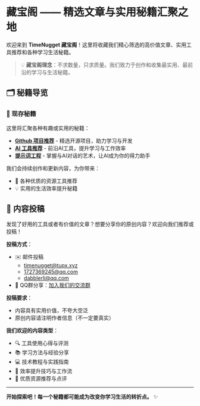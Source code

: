 # 藏宝阁 —— 精选文章与实用秘籍汇聚之地

欢迎来到 **TimeNugget 藏宝阁**！这里将收藏我们精心筛选的高价值文章、实用工具推荐和各种学习生活秘籍。

> 💡 **藏宝阁理念**：不求数量，只求质量。我们致力于创作和收集最实用、最前沿的学习与生活秘籍。

## 🗂️ 秘籍导览

### 🔧 现存秘籍

这里将汇聚各种有趣或实用的秘籍：

- **[Github 项目推荐](github-recommendations)** - 精选开源项目，助力学习与开发
- **[AI 工具推荐](ai-tools)** - 前沿AI工具，提升学习与工作效率  
- **[提示词工程](prompt-engineering)** - 掌握与AI对话的艺术，让AI成为你的得力助手

我们会持续创作和更新内容，为你带来：

- 🌟 各种优质的资源工具推荐
- 💡 实用的生活效率提升秘籍

## 💌 内容投稿

发现了好用的工具或者有价值的文章？想要分享你的原创内容？欢迎向我们推荐或投稿！

**投稿方式**：

- ✉️ 邮件投稿
  - [timenugget@tupx.xyz](mailto:timenugget@tupx.xyz)  
  - [1727369245@qq.com](mailto:1727369245@qq.com)  
  - [dabblerli@qq.com](mailto:dabblerli@qq.com)
- 📱 QQ群分享：[加入我们的交流群](https://qm.qq.com/q/N80scRlJmi)

**投稿要求**：

- 内容具有实用价值，不夸大空泛
- 原创内容请注明作者信息（不一定要真实）

**我们欢迎的内容类型**：

- 🔍 工具使用心得与评测
- 📚 学习方法与经验分享
- 💻 技术教程与实践指南
- 🎯 效率提升技巧与工作流
- 🌟 优质资源推荐与点评

---

**开始探索吧！每一个秘籍都可能成为改变你学习生活的转折点。** ✨
